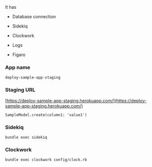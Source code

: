 It has

- Database connection

- Sidekiq

- Clockwork

- Logs

- Figaro


### App name

`deploy-sample-app-staging`

### Staging URL

[https://deploy-sample-app-staging.herokuapp.com/](https://deploy-sample-app-staging.herokuapp.com/)

`SampleModel.create(column1: 'value1')`

### Sidekiq

`bundle exec sidekiq`


### Clockwork

`bundle exec clockwork config/clock.rb`
